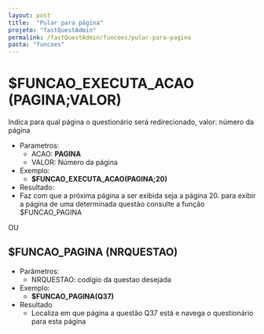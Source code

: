 ```yaml
---
layout: post
title:  "Pular para página"
projeto: "fastQuestAdmin"
permalink: /fastQuestAdmin/funcoes/pular-para-pagina
pasta: "funcoes"
---
```

# $FUNCAO_EXECUTA_ACAO (PAGINA;VALOR)
Indica para qual página o questionário será redirecionado, valor: número da página

- Parametros: 
    - ACAO: **PAGINA**
    - VALOR: Número da página
- Exemplo:
    - **$FUNCAO_EXECUTA_ACAO(PAGINA;20)**
- Resultado:
 - Faz com que a próxima página a ser exibida seja a página 20. para exibir a página de uma determinada questão consulte a função $FUNCAO_PAGINA

OU

## $FUNCAO_PAGINA (NRQUESTAO)

- Parâmetros:
    - NRQUESTAO: codigio da questao desejada
- Exemplo:
    - **$FUNCAO_PAGINA(Q37)**
- Resultado
    - Localiza em que página a questão Q37 está e navega o questionário para esta página